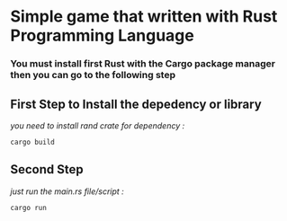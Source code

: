# **Simple game that written with Rust Programming Language**

### You must install first Rust with the Cargo package manager then you can go to the following step

## First Step to Install the depedency or library
  
  *you need to install rand crate for dependency :*
  ```
  cargo build
  ```
## Second Step 
  *just run the main.rs file/script :*
  ```
  cargo run
  ```
